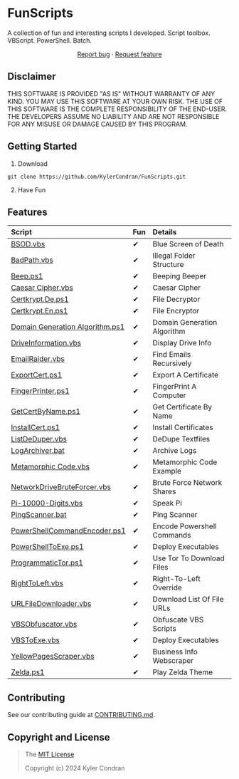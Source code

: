 # FunScripts

A collection of fun and interesting scripts I developed. Script toolbox. VBScript. PowerShell. Batch.

<p align="center">
  <a href="https://github.com/KylerCondran/FunScripts/issues/new">Report bug</a>
  ·
  <a href="https://github.com/KylerCondran/FunScripts/issues/new">Request feature</a>
</p>

## Disclaimer

THIS SOFTWARE IS PROVIDED "AS IS" WITHOUT WARRANTY OF ANY KIND. YOU MAY USE THIS SOFTWARE AT YOUR OWN RISK. THE USE OF THIS SOFTWARE IS THE COMPLETE RESPONSIBILITY OF THE END-USER. THE DEVELOPERS ASSUME NO LIABILITY AND ARE NOT RESPONSIBLE FOR ANY MISUSE OR DAMAGE CAUSED BY THIS PROGRAM.

## Getting Started

1. Download
```
git clone https://github.com/KylerCondran/FunScripts.git
```
2. Have Fun

## Features

| <div align="left">Script</div>                          | <div align="left">Fun</div>      | <div align="left">Details</div>                     |
|---------------------------------|----------|-----------------------------|
| <a href="https://github.com/KylerCondran/FunScripts/blob/master/FunScripts/BSOD.vbs">BSOD.vbs</a>                        | ✔       | Blue Screen of Death        |
| <a href="https://github.com/KylerCondran/FunScripts/blob/master/FunScripts/BadPath.vbs">BadPath.vbs</a>                     | ✔       | Illegal Folder Structure    |
| <a href="https://github.com/KylerCondran/FunScripts/blob/master/FunScripts/Beep.ps1">Beep.ps1</a>                        | ✔       | Beeping Beeper              |
| <a href="https://github.com/KylerCondran/FunScripts/blob/master/FunScripts/Caesar%20Cipher.vbs">Caesar Cipher.vbs</a>               | ✔       | Caesar Cipher               |
| <a href="https://github.com/KylerCondran/FunScripts/blob/master/FunScripts/Certkrypt.De.ps1">Certkrypt.De.ps1</a>                | ✔       | File Decryptor              |
| <a href="https://github.com/KylerCondran/FunScripts/blob/master/FunScripts/Certkrypt.En.ps1">Certkrypt.En.ps1</a>                | ✔       | File Encryptor              |
| <a href="https://github.com/KylerCondran/FunScripts/blob/master/FunScripts/Domain%20Generation%20Algorithm.ps1">Domain Generation Algorithm.ps1</a> | ✔       | Domain Generation Algorithm |
| <a href="https://github.com/KylerCondran/FunScripts/blob/master/FunScripts/DriveInformation.vbs">DriveInformation.vbs</a>            | ✔       | Display Drive Info          |
| <a href="https://github.com/KylerCondran/FunScripts/blob/master/FunScripts/EmailRaider.vbs">EmailRaider.vbs</a>                 | ✔       | Find Emails Recursively     |
| <a href="https://github.com/KylerCondran/FunScripts/blob/master/FunScripts/ExportCert.ps1">ExportCert.ps1</a>                  | ✔       | Export A Certificate        |
| <a href="https://github.com/KylerCondran/FunScripts/blob/master/FunScripts/FingerPrinter.ps1">FingerPrinter.ps1</a>               | ✔       | FingerPrint A Computer      |
| <a href="https://github.com/KylerCondran/FunScripts/blob/master/FunScripts/GetCertByName.ps1">GetCertByName.ps1</a>               | ✔       | Get Certificate By Name     |
| <a href="https://github.com/KylerCondran/FunScripts/blob/master/FunScripts/InstallCert.ps1">InstallCert.ps1</a>                 | ✔       | Install Certificates        |
| <a href="https://github.com/KylerCondran/FunScripts/blob/master/FunScripts/ListDeDuper.vbs">ListDeDuper.vbs</a>                 | ✔       | DeDupe Textfiles            |
| <a href="https://github.com/KylerCondran/FunScripts/blob/master/FunScripts/LogArchiver.bat">LogArchiver.bat</a>                 | ✔       | Archive Logs                |
| <a href="https://github.com/KylerCondran/FunScripts/blob/master/FunScripts/Metamorphic%20Code.vbs">Metamorphic Code.vbs</a>            | ✔       | Metamorphic Code Example    |
| <a href="https://github.com/KylerCondran/FunScripts/blob/master/FunScripts/NetworkDriveBruteForcer.vbs">NetworkDriveBruteForcer.vbs</a>     | ✔       | Brute Force Network Shares  |
| <a href="https://github.com/KylerCondran/FunScripts/blob/master/FunScripts/Pi-10000-Digits.vbs">Pi-10000-Digits.vbs</a>             | ✔       | Speak Pi                    |
| <a href="https://github.com/KylerCondran/FunScripts/blob/master/FunScripts/PingScanner.bat">PingScanner.bat</a>                 | ✔       | Ping Scanner                |
| <a href="https://github.com/KylerCondran/FunScripts/blob/master/FunScripts/PowerShellCommandEncoder.ps1">PowerShellCommandEncoder.ps1</a>    | ✔       | Encode Powershell Commands  |
| <a href="https://github.com/KylerCondran/FunScripts/blob/master/FunScripts/PowerShellToExe.ps1">PowerShellToExe.ps1</a>             | ✔       | Deploy Executables          |
| <a href="https://github.com/KylerCondran/FunScripts/blob/master/FunScripts/ProgrammaticTor.ps1">ProgrammaticTor.ps1</a>             | ✔       | Use Tor To Download Files   |
| <a href="https://github.com/KylerCondran/FunScripts/blob/master/FunScripts/RightToLeft.vbs">RightToLeft.vbs</a>             | ✔       | Right-To-Left Override   |
| <a href="https://github.com/KylerCondran/FunScripts/blob/master/FunScripts/URLFileDownloader.vbs">URLFileDownloader.vbs</a>           | ✔       | Download List Of File URLs  |
| <a href="https://github.com/KylerCondran/FunScripts/blob/master/FunScripts/VBSObfuscator.vbs">VBSObfuscator.vbs</a>               | ✔       | Obfuscate VBS Scripts       |
| <a href="https://github.com/KylerCondran/FunScripts/blob/master/FunScripts/VBSToExe.vbs">VBSToExe.vbs</a>                    | ✔       | Deploy Executables          |
| <a href="https://github.com/KylerCondran/FunScripts/blob/master/FunScripts/YellowPagesScraper.vbs">YellowPagesScraper.vbs</a>          | ✔       | Business Info Webscraper    |
| <a href="https://github.com/KylerCondran/FunScripts/blob/master/FunScripts/Zelda.ps1">Zelda.ps1</a>                       | ✔       | Play Zelda Theme            |

## Contributing
See our contributing guide at [CONTRIBUTING.md](../master/CONTRIBUTING.md).

## Copyright and License
>The [MIT License](https://github.com/KylerCondran/FunScripts/blob/master/LICENSE)
>
>Copyright (c) 2024 Kyler Condran
